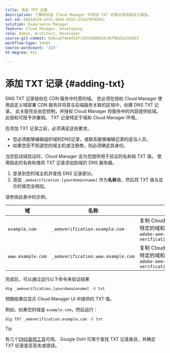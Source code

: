 ```yaml
---
title: 添加 TXT 记录
description: 了解如何在 Cloud Manager 中添加 TXT 记录以添加自定义域名。
exl-id: d441de29-af41-4d3e-9155-531af9702841
solution: Experience Manager
feature: Cloud Manager, Developing
role: Admin, Architect, Developer
source-git-commit: 646ca4f4a441bf1565558002dcd6f96d3e228563
workflow-type: tm+mt
source-wordcount: '323'
ht-degree: 91%

---
```


# 添加 TXT 记录 {#adding-txt}

DNS TXT 记录授权在 CDN 服务中托管的域。 您必须在授权 Cloud Manager 使用自定义域部署 CDN 服务并将其与后端服务关联的区域中，创建 DNS TXT 记录。 此关联完全由您控制，并授权 Cloud Manager 将服务中的内容提供给域。 此授权可授予并撤销。 TXT 记录特定于域和 Cloud Manager 环境。

在添加 TXT 记录之前，必须满足这些要求。

* 您必须能够编辑组织域的DNS记录，或联系能够编辑记录的适当人员。
* 如果您还不知道您的域主机或注册商，则必须确定其身份。

当您启动域验证时，Cloud Manager 会为您提供用于验证的名称和 TXT 值。 使用指定的名称和值将 TXT 记录添加到域的 DNS 服务器。

1. 登录到您的域主机并查找 DNS 记录部分。
1. 添加 `_aemverification.[yourdomainname]` 作为&#x200B;**名称**&#x200B;值，然后将 TXT 值与显示的值完全相加。

请参阅此表中的示例。

| 域 | 名称 | TXT 值 |
|--- |--- |---|
| `example.com` | `_aemverification.example.com` | 复制 Cloud Manager UI 中显示的整个值。 该操作针对特定的域和环境。 例如：<br>`adobe-aem-verification=example.com/[program]/[env]/..*` |
| `www.example.com` | `_aemverification.www.example.com` | 复制 Cloud Manager UI 中显示的整个值。 该操作针对特定的域和环境。 例如：<br>`adobe-aem-verification=www.example.com/[program]/[env]/..*` |

完成后，可以通过运行以下命令来验证结果

```shell
dig _aemverification.[yourdomainname] -t txt
```

预期结果应显示 Cloud Manager UI 中提供的 TXT 值。

例如，如果您的域是 `example.com`，然后运行：

```shell
dig TXT _aemverification.example.com -t txt
```

>[!TIP]
>
>有几个[DNS查找工具](https://www.ultratools.com/tools/dnsLookup)可用。 Google DoH 可用于查找 TXT 记录条目，并确定 TXT 纪录是否丢失或错误。
